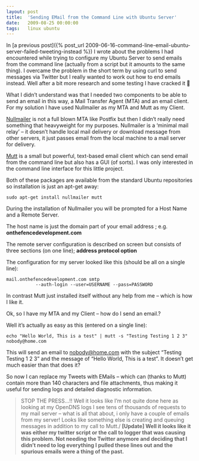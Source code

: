 ```yaml
---
layout: post
title:  'Sending EMail from the Command Line with Ubuntu Server'
date:   2009-08-25 00:00:00
tags:   linux ubuntu
---
```

In [a previous post]({% post_url 2009-06-16-command-line-email-ubuntu-server-failed-tweeting-instead %}) I wrote about the problems I had encountered while trying to configure my Ubuntu Server to send emails from the command line (actually from a script but it amounts to the same thing). I overcame the problem in the short term by using curl to send messages via Twitter but I really wanted to work out how to end emails instead. Well after a bit more research and some testing I have cracked it 🙂
<!--more-->
What I didn’t understand was that I needed two components to be able to send an email in this way, a Mail Transfer Agent (MTA) and an email client. For my solution I have used Nullmailer as my MTA and Mutt as my Client.

<a href="https://untroubled.org/nullmailer" target="_blank">Nullmailer</a> is not a full blown MTA like Postfix but then I didn’t really need something that heavyweight for my purposes. Nullmailer is a ‘minimal mail relay’ – it doesn’t handle local mail delivery or download message from other servers, it just passes email from the local machine to a mail server for delivery.

<a href="http://www.mutt.org" target="_blank">Mutt</a> is a small but powerful, text-based email client which can send email from the command line but also has a GUI (of sorts). I was only interested in the command line interface for this little project.

Both of these packages are available from the standard Ubuntu repositories so installation is just an apt-get away:
```
sudo apt-get install nullmailer mutt
```
During the installation of Nullmailer you will be prompted for a Host Name and a Remote Server.

The host name is just the domain part of your email address ; e.g. **onthefencedevelopment.com**

The remote server configuration is described on screen but consists of three sections (on one line); **address  protocol  option**

The configuration for my server looked like this (should be all on a single line):
```
mail.onthefencedevelopment.com smtp
           --auth-login --user=USERNAME --pass=PASSWORD
```
In contrast Mutt just installed itself without any help from me – which is how I like it.

Ok, so I have my MTA and my Client – how do I send an email.?

Well it’s actually as easy as this (entered on a single line):
```
echo "Hello World, This is a test" | mutt -s "Testing Testing 1 2 3" nobody@home.com
```
This will send an email to nobody@home.com with the subject “Testing Testing 1 2 3” and the message of “Hello World, This is a test”. It doesn’t get much easier than that does it?

So now I can replace my Tweets with EMails – which can (thanks to Mutt) contain more than 140 characters and file attachments, thus making it useful for sending logs and detailed diagnostic information.

>STOP THE PRESS…!!
>Well it looks like I’m not quite done here as looking at my OpenDNS logs I see tens of thousands of requests to my mail server – what is all that about, i only have a couple of emails from my server!
>Looks like something else is creating and queuing messages in addition to my call to Mutt./
>**[Update] Well it looks like it was either my twitter script or the call to logger that was causing this problem. Not needing the Twitter anymore and deciding that I didn’t need to log everything I pulled these lines out and the spurious emails were a thing of the past.**
